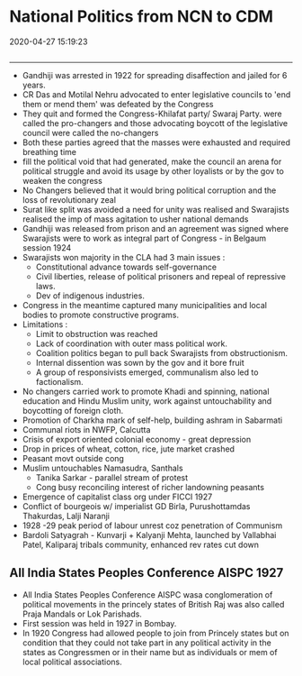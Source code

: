 # National Politics from NCN to CDM

2020-04-27 15:19:23

```toc
```

---

- Gandhiji was arrested in 1922 for spreading disaffection and jailed for 6 years.
- CR Das and Motilal Nehru advocated to enter legislative councils to 'end them or mend them' was defeated by the Congress
- They quit and formed the Congress-Khilafat party/ Swaraj Party. were called the pro-changers and those advocating boycott of the legislative council were called the no-changers
- Both these parties agreed that the masses were exhausted and required breathing time
- fill the political void that had generated, make the council an arena for political struggle and avoid its usage by other loyalists or by the gov to weaken the congress
- No Changers believed that it would bring political corruption and the loss of revolutionary zeal
- Surat like split was avoided a need for unity was realised and Swarajists realised the imp of mass agitation to usher national demands
- Gandhiji was released from prison and an agreement was signed where Swarajists were to work as integral part of Congress - in Belgaum session 1924
- Swarajists won majority in the CLA had 3 main issues :
    - Constitutional advance towards self-governance
    - Civil liberties, release of political prisoners and repeal of repressive laws.
    - Dev of indigenous industries.
- Congress in the meantime captured many municipalities and local bodies to promote constructive programs.
- Limitations :
    - Limit to obstruction was reached
    - Lack of coordination with outer mass political work.
    - Coalition politics began to pull back Swarajists from obstructionism.
    - Internal dissention was sown by the gov and it bore fruit
    - A group of responsivists emerged, communalism also led to factionalism.
- No changers carried work to promote Khadi and spinning, national education and Hindu Muslim unity, work against untouchability and boycotting of foreign cloth.
- Promotion of Charkha mark of self-help, building ashram in Sabarmati
- Communal riots in NWFP, Calcutta
- Crisis of export oriented colonial economy - great depression
- Drop in prices of wheat, cotton, rice, jute market crashed
- Peasant movt outside cong
- Muslim untouchables Namasudra, Santhals
    - Tanika Sarkar - parallel stream of protest
    - Cong busy reconciling interest of richer landowning peasants
- Emergence of capitalist class org under FICCI 1927
- Conflict of bourgeois w/ imperialist GD Birla, Purushottamdas Thakurdas, Lalji Naranji
- 1928 -29 peak period of labour unrest coz penetration of Communism
- Bardoli Satyagrah - Kunvarji + Kalyanji Mehta, launched by Vallabhai Patel, Kaliparaj tribals community, enhanced rev rates cut down

## All India States Peoples Conference AISPC 1927

- All India States Peoples Conference AISPC wasa conglomeration of political movements in the princely states of British Raj was also called Praja Mandals or Lok Parishads.
- First session was held in 1927 in Bombay.
- In 1920 Congress had allowed people to join from Princely states but on condition that they could not take part in any political activity in the states as Congressmen or in their name but as individuals or mem of local political associations.
